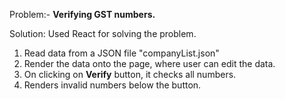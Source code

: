 Problem:- **Verifying GST numbers.**

Solution: 
Used React for solving the problem.
1. Read data from a JSON file "companyList.json"
2. Render the data onto the page, where user can edit the data.
3. On clicking on **Verify** button, it checks all numbers.
4. Renders invalid numbers below the button.